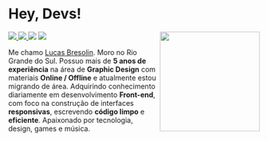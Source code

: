 # Hey, Devs!

<img align="right" height="200px" src="https://cdn.dribbble.com/users/2459439/screenshots/5314041/gamerpeople1_3.gif" />

<p align="left">
  <a href="mailto:lucasbresolin@live.com">
    <img src="https://img.shields.io/badge/-lucasbresolin@live.com-6633cc?style=flat-square&logo=Gmail&logoColor=white&link=mailto:lucasbresolin@live.com" />
  </a>
  <a href="https://www.linkedin.com/in/lucasbresolin">
    <img src="https://img.shields.io/badge/-Lucas%20Bresolin-6633cc?style=flat-square&logo=Linkedin&logoColor=white&link=https://www.linkedin.com/in/lucasbresolin" />
  </a>
  <a>
    <img src="https://img.shields.io/badge/Lucas Bresolin%238277-6633cc?style=flat-square&logo=Discord&logoColor=white" />
  </a>
  <a href="https://github.com/lucasbresolin/?tab=follow">
    <img src="https://img.shields.io/github/followers/lucasbresolin?label=Follow&style=social" />
  </a>
</p>

Me chamo <a href="https://lucasbresolin.github.io">Lucas Bresolin</a>. Moro no Rio Grande do Sul. Possuo mais de **5 anos de experiência** na área de **Graphic Design** com materiais **Online / Offline** e atualmente estou migrando de área. Adquirindo conhecimento diariamente em desenvolvimento **Front-end**, com foco na construção de interfaces **responsivas**, escrevendo **código limpo** e **eficiente**. Apaixonado por tecnologia, design, games e música.
